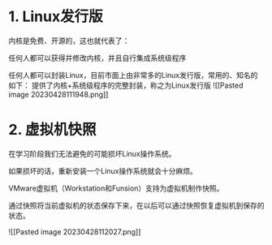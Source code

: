# 1. Linux发行版
内核是免费、开源的，这也就代表了：

任何人都可以获得并修改内核，并且自行集成系统级程序

任何人都可以封装Linux，目前市面上由非常多的Linux发行版，常用的、知名的如下：
提供了内核+系统级程序的完整封装，称之为Linux发行版
![[Pasted image 20230428111948.png]]


# 2. 虚拟机快照
在学习阶段我们无法避免的可能损坏Linux操作系统。

如果损坏的话，重新安装一个Linux操作系统就会十分麻烦。

VMware虚拟机（Workstation和Funsion）支持为虚拟机制作快照。

通过快照将当前虚拟机的状态保存下来，在以后可以通过快照恢复虚拟机到保存的状态。

![[Pasted image 20230428112027.png]]